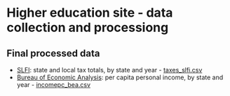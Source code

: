 # Higher education site - data collection and processiong

## Final processed data
* [SLFI](scripts/slfi.R): state and local tax totals, by state and year - [taxes_slfi.csv](data/taxes_slfi.csv)
* [Bureau of Economic Analysis](scripts/bea.R): per capita personal income, by state and year - [incomepc_bea.csv](data/incomepc_bea.csv)